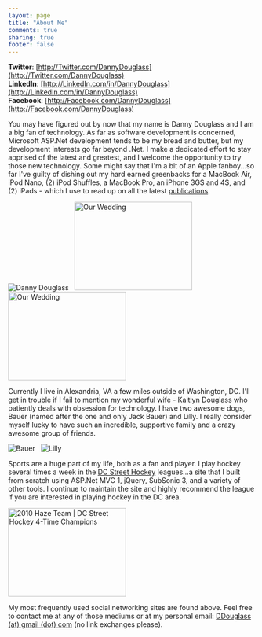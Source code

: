 ```yaml
---
layout: page
title: "About Me"
comments: true
sharing: true
footer: false
---
```


**Twitter**: [http://Twitter.com/DannyDouglass](http://Twitter.com/DannyDouglass)  
**LinkedIn**: [http://LinkedIn.com/in/DannyDouglass](http://LinkedIn.com/in/DannyDouglass)  
**Facebook**: [http://Facebook.com/DannyDouglass](http://Facebook.com/DannyDouglass)

You may have figured out by now that my name is Danny Douglass and I am a big fan of technology. As far as software development is concerned, Microsoft ASP.Net development tends to be my bread and butter, but my development interests go far beyond .Net. I make a dedicated effort to stay apprised of the latest and greatest, and I welcome the opportunity to try those new technology. Some might say that I'm a bit of an Apple fanboy...so far I've guilty of dishing out my hard earned greenbacks for a MacBook Air, iPod Nano, (2) iPod Shuffles, a MacBook Pro, an iPhone 3GS and 4S, and (2) iPads - which I use to read up on all the latest [publications](/bookshelf). 

![Danny Douglass](http://farm4.static.flickr.com/3059/2324953362_9968ec2b7e_m.jpg) &nbsp; 
<img src="/images/aboutme/180edited.jpg" width="240" height="180" alt="Our Wedding" title="Our Wedding" /> &nbsp;
<img src="/images/aboutme/BES_080511_BW_029.jpg" width="240" height="180" alt="Our Wedding" title="Our Wedding" />

Currently I live in Alexandria, VA a few miles outside of Washington, DC. I'll get in trouble if I fail to mention my wonderful wife - Kaitlyn Douglass who patiently deals with obsession for technology. I have two awesome dogs, Bauer (named after the one and only Jack Bauer) and Lilly. I really consider myself lucky to have such an incredible, supportive family and a crazy awesome group of friends.

![Bauer](http://farm3.static.flickr.com/2502/3735668954_5f25b1b718_s.jpg) &nbsp; ![Lilly](http://farm3.static.flickr.com/2458/3735667516_54f3322ea8_s.jpg) 

Sports are a huge part of my life, both as a fan and player. I play hockey several times a week in the [DC Street Hockey](http://DCStreetHockey.com) leagues...a site that I built from scratch using ASP.Net MVC 1, jQuery, SubSonic 3, and a variety of other tools. I continue to maintain the site and highly recommend the league if you are interested in playing hockey in the DC area.

<img src="/images/aboutme/094.jpg" alt="2010 Haze Team | DC Street Hockey 4-Time Champions" title="Haze DC StreetHockey 4-Time Champions" width="240" height="180" />

My most frequently used social networking sites are found above. Feel free to contact me at any of those mediums or at my personal email: [DDouglass (at) gmail (dot) com](mailto:DDouglass@gmail.com) (no link exchanges please).

  
  

